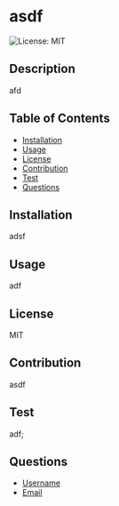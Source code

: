# asdf

![License: MIT](https://img.shields.io/badge/License-MIT-brightgreen.svg)

## Description

afd

## Table of Contents

- [Installation](#installation)
- [Usage](#usage)
- [License](#license)
- [Contribution](#contribution)
- [Test](#test)
- [Questions](#questions)

## Installation

adsf

## Usage

adf

## License

MIT

## Contribution

asdf

## Test

adf;

## Questions

- [Username](https://github.com/asdf)
- [Email](mailto:asdf)
